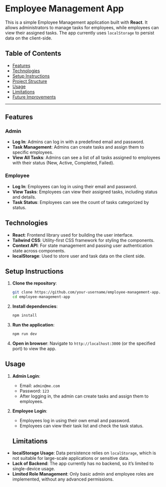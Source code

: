 # Employee Management App

This is a simple Employee Management application built with **React**. It allows administrators to manage tasks for employees, while employees can view their assigned tasks. The app currently uses `localStorage` to persist data on the client-side.

## Table of Contents

- [Features](#features)
- [Technologies](#technologies)
- [Setup Instructions](#setup-instructions)
- [Project Structure](#project-structure)
- [Usage](#usage)
- [Limitations](#limitations)
- [Future Improvements](#future-improvements)

---

## Features

### Admin
- **Log In**: Admins can log in with a predefined email and password.
- **Task Management**: Admins can create tasks and assign them to specific employees.
- **View All Tasks**: Admins can see a list of all tasks assigned to employees with their status (New, Active, Completed, Failed).

### Employee
- **Log In**: Employees can log in using their email and password.
- **View Tasks**: Employees can view their assigned tasks, including status and details.
- **Task Status**: Employees can see the count of tasks categorized by status.

## Technologies

- **React**: Frontend library used for building the user interface.
- **Tailwind CSS**: Utility-first CSS framework for styling the components.
- **Context API**: For state management and passing user authentication state across components.
- **localStorage**: Used to store user and task data on the client side.

## Setup Instructions

1. **Clone the repository**:
   ```bash
   git clone https://github.com/your-username/employee-management-app.git
   cd employee-management-app
   ```

2. **Install dependencies**:
   ```bash
   npm install
   ```

3. **Run the application**:
   ```bash
   npm run dev
   ```

4. **Open in browser**:
   Navigate to `http://localhost:3000` (or the specified port) to view the app.


## Usage

1. **Admin Login**:
   - Email: `admin@me.com`
   - Password: `123`
   - After logging in, the admin can create tasks and assign them to employees.

2. **Employee Login**:
   - Employees log in using their own email and password.
   - Employees can view their task list and check the task status.

   ## Limitations

- **localStorage Usage**: Data persistence relies on `localStorage`, which is not suitable for large-scale applications or sensitive data.
- **Lack of Backend**: The app currently has no backend, so it’s limited to single-device usage.
- **Limited Role Management**: Only basic admin and employee roles are implemented, without any advanced permissions.



